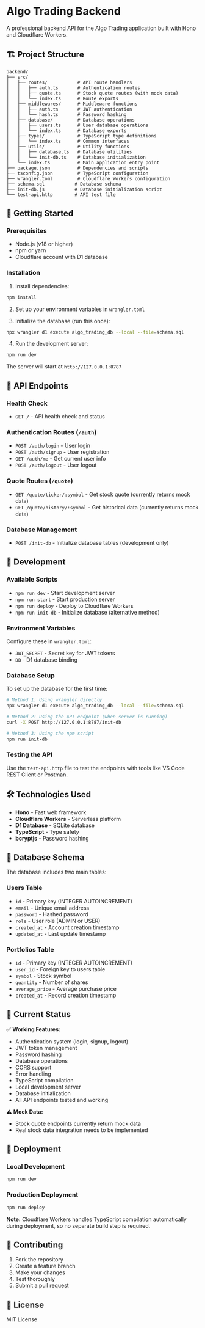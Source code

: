 # Algo Trading Backend

A professional backend API for the Algo Trading application built with Hono and Cloudflare Workers.

## 🏗️ Project Structure

```
backend/
├── src/
│   ├── routes/           # API route handlers
│   │   ├── auth.ts       # Authentication routes
│   │   ├── quote.ts      # Stock quote routes (with mock data)
│   │   └── index.ts      # Route exports
│   ├── middlewares/      # Middleware functions
│   │   ├── auth.ts       # JWT authentication
│   │   └── hash.ts       # Password hashing
│   ├── database/         # Database operations
│   │   ├── users.ts      # User database operations
│   │   └── index.ts      # Database exports
│   ├── types/            # TypeScript type definitions
│   │   └── index.ts      # Common interfaces
│   ├── utils/            # Utility functions
│   │   ├── database.ts   # Database utilities
│   │   └── init-db.ts    # Database initialization
│   └── index.ts          # Main application entry point
├── package.json          # Dependencies and scripts
├── tsconfig.json         # TypeScript configuration
├── wrangler.toml         # Cloudflare Workers configuration
├── schema.sql           # Database schema
├── init-db.js           # Database initialization script
└── test-api.http        # API test file
```

## 🚀 Getting Started

### Prerequisites

- Node.js (v18 or higher)
- npm or yarn
- Cloudflare account with D1 database

### Installation

1. Install dependencies:
```bash
npm install
```

2. Set up your environment variables in `wrangler.toml`

3. Initialize the database (run this once):
```bash
npx wrangler d1 execute algo_trading_db --local --file=schema.sql
```

4. Run the development server:
```bash
npm run dev
```

The server will start at `http://127.0.0.1:8787`

## 📡 API Endpoints

### Health Check
- `GET /` - API health check and status

### Authentication Routes (`/auth`)

- `POST /auth/login` - User login
- `POST /auth/signup` - User registration
- `GET /auth/me` - Get current user info
- `POST /auth/logout` - User logout

### Quote Routes (`/quote`)

- `GET /quote/ticker/:symbol` - Get stock quote (currently returns mock data)
- `GET /quote/history/:symbol` - Get historical data (currently returns mock data)

### Database Management

- `POST /init-db` - Initialize database tables (development only)

## 🔧 Development

### Available Scripts

- `npm run dev` - Start development server
- `npm run start` - Start production server
- `npm run deploy` - Deploy to Cloudflare Workers
- `npm run init-db` - Initialize database (alternative method)

### Environment Variables

Configure these in `wrangler.toml`:

- `JWT_SECRET` - Secret key for JWT tokens
- `DB` - D1 database binding

### Database Setup

To set up the database for the first time:

```bash
# Method 1: Using wrangler directly
npx wrangler d1 execute algo_trading_db --local --file=schema.sql

# Method 2: Using the API endpoint (when server is running)
curl -X POST http://127.0.0.1:8787/init-db

# Method 3: Using the npm script
npm run init-db
```

### Testing the API

Use the `test-api.http` file to test the endpoints with tools like VS Code REST Client or Postman.

## 🛠️ Technologies Used

- **Hono** - Fast web framework
- **Cloudflare Workers** - Serverless platform
- **D1 Database** - SQLite database
- **TypeScript** - Type safety
- **bcryptjs** - Password hashing

## 📝 Database Schema

The database includes two main tables:

### Users Table
- `id` - Primary key (INTEGER AUTOINCREMENT)
- `email` - Unique email address
- `password` - Hashed password
- `role` - User role (ADMIN or USER)
- `created_at` - Account creation timestamp
- `updated_at` - Last update timestamp

### Portfolios Table
- `id` - Primary key (INTEGER AUTOINCREMENT)
- `user_id` - Foreign key to users table
- `symbol` - Stock symbol
- `quantity` - Number of shares
- `average_price` - Average purchase price
- `created_at` - Record creation timestamp

## 🔄 Current Status

✅ **Working Features:**
- Authentication system (login, signup, logout)
- JWT token management
- Password hashing
- Database operations
- CORS support
- Error handling
- TypeScript compilation
- Local development server
- Database initialization
- All API endpoints tested and working

⚠️ **Mock Data:**
- Stock quote endpoints currently return mock data
- Real stock data integration needs to be implemented

## 🚀 Deployment

### Local Development
```bash
npm run dev
```

### Production Deployment
```bash
npm run deploy
```

**Note:** Cloudflare Workers handles TypeScript compilation automatically during deployment, so no separate build step is required.

## 🤝 Contributing

1. Fork the repository
2. Create a feature branch
3. Make your changes
4. Test thoroughly
5. Submit a pull request

## 📄 License

MIT License 
